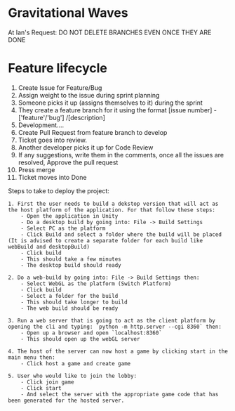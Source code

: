 # Gravitational Waves

At Ian's Request: DO NOT DELETE BRANCHES EVEN ONCE THEY ARE DONE

# Feature lifecycle

1. Create Issue for Feature/Bug
2. Assign weight to the issue during sprint planning
3. Someone picks it up (assigns themselves to it) during the sprint
4. They create a feature branch for it using the format [issue number] - ['feature'/'bug'] /[description]
5. Development....
6. Create Pull Request from feature branch to develop
7. Ticket goes into review.
7. Another developer picks it up for Code Review
8. If any suggestions, write them in the comments, once all the issues are resolved, Approve the pull request
9. Press merge
10. Ticket moves into Done

Steps to take to deploy the project:

    1. First the user needs to build a dekstop version that will act as the host platform of the application. For that follow these steps:
        - Open the application in Unity
        - Do a desktop build by going into: File -> Build Settings
        - Select PC as the platform
        - Click Build and select a folder where the build will be placed (It is advised to create a separate folder for each build like webBuild and desktopBuild)
        - Click build
        - This should take a few minutes
        - The desktop build should ready

    2. Do a web-build by going into: File -> Build Settings then:
        - Select WebGL as the platform (Switch Platform)
        - Click build
        - Select a folder for the build
        - This should take longer to build
        - The web build should be ready

    3. Run a web server that is going to act as the client platform by opening the cli and typing: `python -m http.server --cgi 8360` then:
        - Open up a browser and open `localhost:8360`
        - This should open up the webGL server

    4. The host of the server can now host a game by clicking start in the main menu then:
        - Click host a game and create game
    
    5. User who would like to join the lobby:
        - Click join game
        - Click start
        - And select the server with the appropriate game code that has been generated for the hosted server.



    
